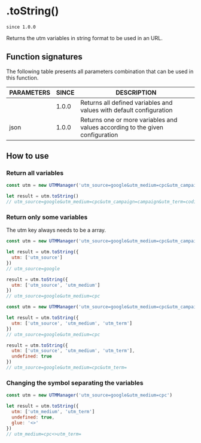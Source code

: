 # .toString()

`since 1.0.0`

Returns the utm variables in string format to be used in an URL.

## Function signatures

The following table presents all parameters combination that can be used in this function.

| PARAMETERS | SINCE | DESCRIPTION |
| ---------- | ----- | ----------- |
|            | 1.0.0 | Returns all defined variables and values with default configuration |
| json       | 1.0.0 | Returns one or more variables and values according to the given configuration |

## How to use

### Return all variables

```js
const utm = new UTMManager('utm_source=google&utm_medium=cpc&utm_campaign=campaign&utm_term=coding')

let result = utm.toString()
// utm_source=google&utm_medium=cpc&utm_campaign=campaign&utm_term=coding
```

### Return only some variables

The utm key always needs to be a array.

```js
const utm = new UTMManager('utm_source=google&utm_medium=cpc&utm_campaign=campaign')

let result = utm.toString({
  utm: ['utm_source']
})
// utm_source=google

result = utm.toString({
  utm: ['utm_source', 'utm_medium']
})
// utm_source=google&utm_medium=cpc
```

```js
const utm = new UTMManager('utm_source=google&utm_medium=cpc&utm_campaign=campaign')

let result = utm.toString({
  utm: ['utm_source', 'utm_medium', 'utm_term']
})
// utm_source=google&utm_medium=cpc

result = utm.toString({
  utm: ['utm_source', 'utm_medium', 'utm_term'],
  undefined: true
})
// utm_source=google&utm_medium=cpc&utm_term=
```

### Changing the symbol separating the variables

```js
const utm = new UTMManager('utm_source=google&utm_medium=cpc')

let result = utm.toString({
  utm: ['utm_medium', 'utm_term']
  undefined: true,
  glue: '<>'
})
// utm_medium=cpc<>utm_term=
```

